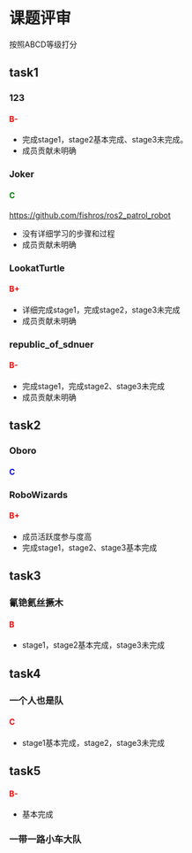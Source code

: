 # 课题评审

按照ABCD等级打分

## task1

### 123

#### <span style="color: red;">B-</span>

- 完成stage1，stage2基本完成、stage3未完成。
- 成员贡献未明确

### Joker

#### <span style="color: green;">C</span>

<https://github.com/fishros/ros2_patrol_robot>

- 没有详细学习的步骤和过程
- 成员贡献未明确


### LookatTurtle

#### <span style="color: red;">B+</span>

- 详细完成stage1，完成stage2，stage3未完成
- 成员贡献未明确

### republic_of_sdnuer

#### <span style="color: red;">B-</span>

- 完成stage1，完成stage2、stage3未完成
- 成员贡献未明确

## task2

### Oboro

#### <span style="color: blue;">C</span>

### RoboWizards

#### <span style="color: red;">B+</span>

- 成员活跃度参与度高
- 完成stage1，stage2、stage3基本完成

## task3

### 氰铯氦丝撅木

#### <span style="color: red;">B</span>

- stage1，stage2基本完成，stage3未完成

## task4

### 一个人也是队

#### <span style="color: red;">C</span>

- stage1基本完成，stage2，stage3未完成

## task5

#### <span style="color: red;">B-</span>

- 基本完成

### 一带一路小车大队
